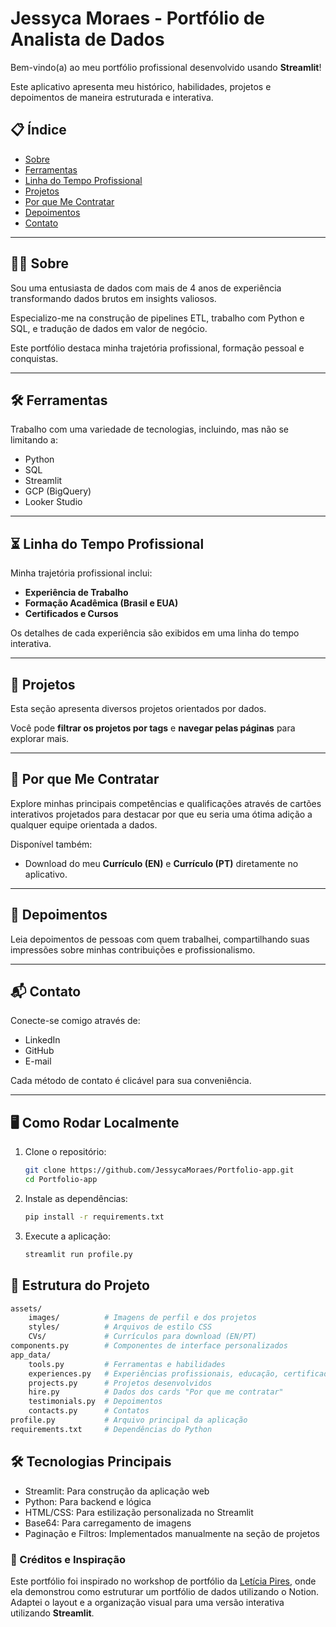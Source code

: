 # Jessyca Moraes - Portfólio de Analista de Dados

Bem-vindo(a) ao meu portfólio profissional desenvolvido usando **Streamlit**!

Este aplicativo apresenta meu histórico, habilidades, projetos e depoimentos de maneira estruturada e interativa.

## 📋 Índice
- [Sobre](https://portfolio-app-jessyca-moraes.streamlit.app/~/+/?#b05cae33)
- [Ferramentas](https://portfolio-app-jessyca-moraes.streamlit.app/~/+/?#8eb6cf46)
- [Linha do Tempo Profissional](https://portfolio-app-jessyca-moraes.streamlit.app/~/+/?#6cc527e9)
- [Projetos](https://portfolio-app-jessyca-moraes.streamlit.app/~/+/?#91d9067a)
- [Por que Me Contratar](https://portfolio-app-jessyca-moraes.streamlit.app/~/+/?#3e7f1dcf)
- [Depoimentos](https://portfolio-app-jessyca-moraes.streamlit.app/~/+/?#4fa4b0f1)
- [Contato](https://portfolio-app-jessyca-moraes.streamlit.app/~/+/?#c7e0b39f)

---

## 👩‍💻 Sobre

Sou uma entusiasta de dados com mais de 4 anos de experiência transformando dados brutos em insights valiosos.

Especializo-me na construção de pipelines ETL, trabalho com Python e SQL, e tradução de dados em valor de negócio.

Este portfólio destaca minha trajetória profissional, formação pessoal e conquistas.

---

## 🛠️ Ferramentas

Trabalho com uma variedade de tecnologias, incluindo, mas não se limitando a:

- Python
- SQL
- Streamlit
- GCP (BigQuery)
- Looker Studio

---

## ⏳ Linha do Tempo Profissional

Minha trajetória profissional inclui:

- **Experiência de Trabalho**
- **Formação Acadêmica (Brasil e EUA)**
- **Certificados e Cursos**

Os detalhes de cada experiência são exibidos em uma linha do tempo interativa.

---

## 📂 Projetos

Esta seção apresenta diversos projetos orientados por dados.

Você pode **filtrar os projetos por tags** e **navegar pelas páginas** para explorar mais.

---

## 💼 Por que Me Contratar

Explore minhas principais competências e qualificações através de cartões interativos projetados para destacar por que eu seria uma ótima adição a qualquer equipe orientada a dados.

Disponível também:
- Download do meu **Currículo (EN)** e **Currículo (PT)** diretamente no aplicativo.

---

## 💬 Depoimentos

Leia depoimentos de pessoas com quem trabalhei, compartilhando suas impressões sobre minhas contribuições e profissionalismo.

---

## 📬 Contato

Conecte-se comigo através de:

- LinkedIn
- GitHub
- E-mail

Cada método de contato é clicável para sua conveniência.

---

## 🖥️ Como Rodar Localmente

1. Clone o repositório:
   ```bash
   git clone https://github.com/JessycaMoraes/Portfolio-app.git
   cd Portfolio-app
   ```

2. Instale as dependências:
   ```bash
   pip install -r requirements.txt
   ```

3. Execute a aplicação:
   ```bash
   streamlit run profile.py
   ```

## 📂 Estrutura do Projeto
```bash
assets/
    images/          # Imagens de perfil e dos projetos
    styles/          # Arquivos de estilo CSS
    CVs/             # Currículos para download (EN/PT)
components.py        # Componentes de interface personalizados
app_data/
    tools.py         # Ferramentas e habilidades
    experiences.py   # Experiências profissionais, educação, certificados
    projects.py      # Projetos desenvolvidos
    hire.py          # Dados dos cards "Por que me contratar"
    testimonials.py  # Depoimentos
    contacts.py      # Contatos
profile.py           # Arquivo principal da aplicação
requirements.txt     # Dependências do Python
```

## 🛠️  Tecnologias Principais
- Streamlit: Para construção da aplicação web
- Python: Para backend e lógica
- HTML/CSS: Para estilização personalizada no Streamlit
- Base64: Para carregamento de imagens
- Paginação e Filtros: Implementados manualmente na seção de projetos

### 🙏 Créditos e Inspiração

Este portfólio foi inspirado no workshop de portfólio da [Letícia Pires](https://www.linkedin.com/in/leticia-pires/), onde ela demonstrou como estruturar um portfólio de dados utilizando o Notion. Adaptei o layout e a organização visual para uma versão interativa utilizando **Streamlit**.
